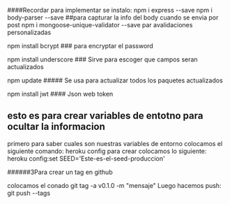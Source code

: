 ####Recordar para implementar
se instalo:
npm i express --save
npm i body-parser --save ##para  capturar la info del body cuando se envia por post
npm i mongoose-unique-validator --save par avalidaciones personalizadas

npm install bcrypt ### para encryptar el password

npm install underscore ### Sirve para escoger que campos seran actualizados

npm update ##### Se usa para actualizar todos los paquetes actualizados

npm install jwt #### Json web token

## esto es para crear variables de entotno para ocultar la informacion 
primero para saber cuales son nuestras variables de entorno colocamos el siguiente comando:
heroku config
para crear colocamos lo siguiente:
heroku config:set SEED='Este-es-el-seed-produccion'

######3Para crear un tag en github

colocamos el conado git tag -a v0.1.0 -m "mensaje"
Luego hacemos push: git push --tags